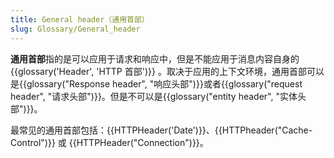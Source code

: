 ```yaml
---
title: General header（通用首部）
slug: Glossary/General_header
---
```


**通用首部**指的是可以应用于请求和响应中，但是不能应用于消息内容自身的 {{glossary('Header', 'HTTP 首部')}} 。取决于应用的上下文环境，通用首部可以是{{glossary("Response header", "响应头部")}}或者{{glossary("request header", "请求头部")}}。但是不可以是{{glossary("entity header", "实体头部")}}。

最常见的通用首部包括：{{HTTPHeader('Date')}}、{{HTTPheader("Cache-Control")}} 或 {{HTTPHeader("Connection")}}。
